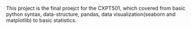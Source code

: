 This project is the final proejct for the CXPT501, which covered from basic python syntax, data-structure, pandas, data visualization(seaborn and matplotlib) to basic statistics.
